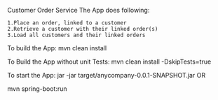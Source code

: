 Customer Order Service
The App does following:

    1.Place an order, linked to a customer
    2.Retrieve a customer with their linked order(s)
    3.Load all customers and their linked orders

To build the App: mvn clean install



To Build the App without unit Tests: mvn clean install -DskipTests=true


To start the App: jar -jar target/anycompany-0.0.1-SNAPSHOT.jar OR 


mvn spring-boot:run

